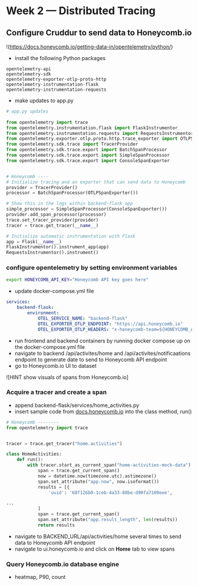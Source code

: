 # Week 2 — Distributed Tracing
## Configure Cruddur to send data to Honeycomb.io
!(https://docs.honeycomb.io/getting-data-in/opentelemetry/python/)
- install the following Python packages

```
opentelemetry-api
opentelemetry-sdk
opentelemetry-exporter-otlp-proto-http
opentelemetry-instrumentation-flask
opentelemetry-instrumentation-requests
```
- make updates to app.py

```python
# app.py updates
    
from opentelemetry import trace
from opentelemetry.instrumentation.flask import FlaskInstrumentor
from opentelemetry.instrumentation.requests import RequestsInstrumentor
from opentelemetry.exporter.otlp.proto.http.trace_exporter import OTLPSpanExporter
from opentelemetry.sdk.trace import TracerProvider
from opentelemetry.sdk.trace.export import BatchSpanProcessor
from opentelemetry.sdk.trace.export import SimpleSpanProcessor
from opentelemetry.sdk.trace.export import ConsoleSpanExporter


# Honeycomb ----
# Initialize tracing and an exporter that can send data to Honeycomb
provider = TracerProvider()
processor = BatchSpanProcessor(OTLPSpanExporter())

# Show this in the logs within backend-flask app
simple_processor = SimpleSpanProcessor(ConsoleSpanExporter())
provider.add_span_processor(processor)
trace.set_tracer_provider(provider)
tracer = trace.get_tracer(__name__)

# Initialize automatic instrumentation with Flask
app = Flask(__name__)
FlaskInstrumentor().instrument_app(app)
RequestsInstrumentor().instrument()
```
### configure opentelemetry by setting environment variables

```sh
export HONEYCOMB_API_KEY="Honeycomb API key goes here" 
```
- update docker-compose.yml file 

```yaml
services:
    backend-flask:
        environment:
            OTEL_SERVICE_NAME: "backend-flask"
            OTEL_EXPORTER_OTLP_ENDPOINT: "https://api.honeycomb.io"
            OTEL_EXPORTER_OTLP_HEADERS: "x-honeycomb-team=${HONEYCOMB_API_KEY}"
```
- run frontend and backend containers by running docker compose up on the docker-compose.yml file
- navigate to backend /api/activites/home and /api/activites/notificaations endpoint to generate date to send to Honeycomb API endpoint
- go to Honeycomb.io UI to dataset

![HINT show visuals of spans from Honeycomb.io]

### Acquire a tracer and create a span
- append backend-flask/services/home_activities.py
- insert sample code from [docs.honeycomb.io](https://docs.honeycomb.io/getting-data-in/opentelemetry/python/#configure-and-run) into the class method, run()

```python
# Honeycomb --------
from opentelemetry import trace


tracer = trace.get_tracer("home.activities")

class HomeActivities:
    def run():
        with tracer.start_as_current_span("home-activities-mock-data") as inner_span:
            span = trace.get_current_span()
            now = datetime.now(timezone.utc).astimezone()
            span.set_attribute("app.now", now.isoformat())
            results = [{
                'uuid': '68f126b0-1ceb-4a33-88be-d90fa7109eee',

...
            ]
            span = trace.get_current_span()
            span.set_attribute("app.result_length", len(results))
            return results
```
-  navigate to BACKEND_URL/api/activities/home several times to send data to Honeycomb API endpoint
-  navigate to ui.honeycomb.io and click on **Home** tab to view spans

### Query Honeycomb.io database engine
- heatmap, P90, count
